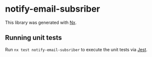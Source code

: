 # notify-email-subsriber

This library was generated with [Nx](https://nx.dev).

## Running unit tests

Run `nx test notify-email-subsriber` to execute the unit tests via [Jest](https://jestjs.io).
